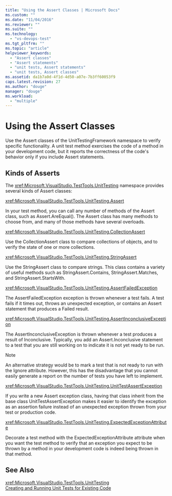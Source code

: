 ```yaml
---
title: "Using the Assert Classes | Microsoft Docs"
ms.custom: ""
ms.date: "11/04/2016"
ms.reviewer: ""
ms.suite: ""
ms.technology: 
  - "vs-devops-test"
ms.tgt_pltfrm: ""
ms.topic: "article"
helpviewer_keywords: 
  - "Assert classes"
  - "Assert statements"
  - "unit tests, Assert statements"
  - "unit tests, Assert classes"
ms.assetid: da1b7a0d-4f1d-4d50-a07e-7b3ff60053f9
caps.latest.revision: 27
ms.author: "douge"
manager: "douge"
ms.workload: 
  - "multiple"
---
```

# Using the Assert Classes
Use the Assert classes of the UnitTestingFramework namespace to verify specific functionality. A unit test method exercises the code of a method in your development code, but it reports the correctness of the code's behavior only if you include Assert statements.  
  
## Kinds of Asserts  
 The <xref:Microsoft.VisualStudio.TestTools.UnitTesting> namespace provides several kinds of Assert classes:  
  
 <xref:Microsoft.VisualStudio.TestTools.UnitTesting.Assert>  
  
 In your test method, you can call any number of methods of the Assert class, such as Assert.AreEqual(). The Assert class has many methods to choose from, and many of those methods have several overloads.  
  
 <xref:Microsoft.VisualStudio.TestTools.UnitTesting.CollectionAssert>  
  
 Use the CollectionAssert class to compare collections of objects, and to verify the state of one or more collections.  
  
 <xref:Microsoft.VisualStudio.TestTools.UnitTesting.StringAssert>  
  
 Use the StringAssert class to compare strings. This class contains a variety of useful methods such as StringAssert.Contains, StringAssert.Matches, and StringAssert.StartsWith.  
  
 <xref:Microsoft.VisualStudio.TestTools.UnitTesting.AssertFailedException>  
  
 The AssertFailedException exception is thrown whenever a test fails. A test fails if it times out, throws an unexpected exception, or contains an Assert statement that produces a Failed result.  
  
 <xref:Microsoft.VisualStudio.TestTools.UnitTesting.AssertInconclusiveException>  
  
 The AssertInconclusiveException is thrown whenever a test produces a result of Inconclusive. Typically, you add an Assert.Inconclusive statement to a test that you are still working on to indicate it is not yet ready to be run.  
  
> [!NOTE]
>  An alternative strategy would be to mark a test that is not ready to run with the Ignore attribute. However, this has the disadvantage that you cannot easily generate a report on the number of tests you have left to implement.  
  
 <xref:Microsoft.VisualStudio.TestTools.UnitTesting.UnitTestAssertException>  
  
 If you write a new Assert exception class, having that class inherit from the base class UnitTestAssertException makes it easier to identify the exception as an assertion failure instead of an unexpected exception thrown from your test or production code.  
  
 <xref:Microsoft.VisualStudio.TestTools.UnitTesting.ExpectedExceptionAttribute>  
  
 Decorate a test method with the ExpectedExceptionAttribute attribute when you want the test method to verify that an exception you expect to be thrown by a method in your development code is indeed being thrown in that method.  
  
## See Also  
 <xref:Microsoft.VisualStudio.TestTools.UnitTesting>   
 [Creating and Running Unit Tests for Existing Code](http://msdn.microsoft.com/en-us/e8370b93-085b-41c9-8dec-655bd886f173)
